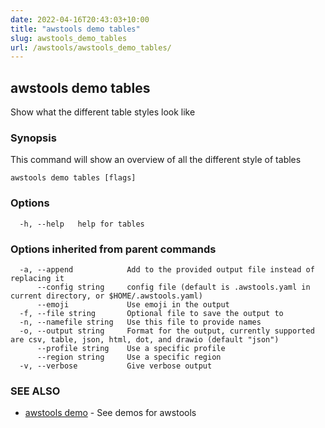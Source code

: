 ```yaml
---
date: 2022-04-16T20:43:03+10:00
title: "awstools demo tables"
slug: awstools_demo_tables
url: /awstools/awstools_demo_tables/
---
```

## awstools demo tables

Show what the different table styles look like

### Synopsis

This command will show an overview of all the different style of tables

```
awstools demo tables [flags]
```

### Options

```
  -h, --help   help for tables
```

### Options inherited from parent commands

```
  -a, --append            Add to the provided output file instead of replacing it
      --config string     config file (default is .awstools.yaml in current directory, or $HOME/.awstools.yaml)
      --emoji             Use emoji in the output
  -f, --file string       Optional file to save the output to
  -n, --namefile string   Use this file to provide names
  -o, --output string     Format for the output, currently supported are csv, table, json, html, dot, and drawio (default "json")
      --profile string    Use a specific profile
      --region string     Use a specific region
  -v, --verbose           Give verbose output
```

### SEE ALSO

* [awstools demo](#awstools-demo)	 - See demos for awstools

